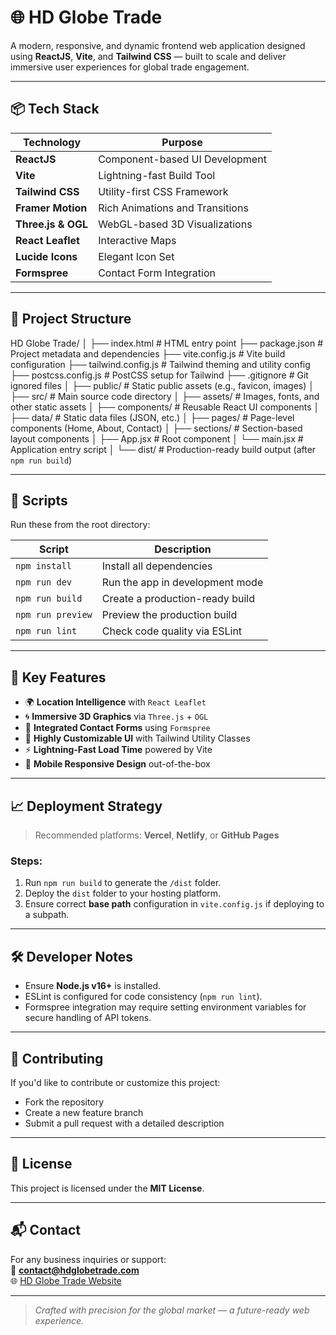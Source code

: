 # 🌐 HD Globe Trade

A modern, responsive, and dynamic frontend web application designed using **ReactJS**, **Vite**, and **Tailwind CSS** — built to scale and deliver immersive user experiences for global trade engagement.

---

## 📦 Tech Stack

| Technology          | Purpose                                |
|---------------------|----------------------------------------|
| **ReactJS**         | Component-based UI Development         |
| **Vite**            | Lightning-fast Build Tool              |
| **Tailwind CSS**    | Utility-first CSS Framework            |
| **Framer Motion**   | Rich Animations and Transitions        |
| **Three.js & OGL**  | WebGL-based 3D Visualizations          |
| **React Leaflet**   | Interactive Maps                       |
| **Lucide Icons**    | Elegant Icon Set                       |
| **Formspree**       | Contact Form Integration               |

---

## 🚀 Project Structure

HD Globe Trade/
│
├── index.html                # HTML entry point
├── package.json              # Project metadata and dependencies
├── vite.config.js            # Vite build configuration
├── tailwind.config.js        # Tailwind theming and utility config
├── postcss.config.js         # PostCSS setup for Tailwind
├── .gitignore                # Git ignored files
│
├── public/                   # Static public assets (e.g., favicon, images)
│
├── src/                      # Main source code directory
│   ├── assets/               # Images, fonts, and other static assets
│   ├── components/           # Reusable React UI components
│   ├── data/                 # Static data files (JSON, etc.)
│   ├── pages/                # Page-level components (Home, About, Contact)
│   ├── sections/             # Section-based layout components
│   ├── App.jsx               # Root component
│   └── main.jsx              # Application entry script
│
└── dist/                     # Production-ready build output (after `npm run build`)

---

## 📂 Scripts

Run these from the root directory:

| Script           | Description                           |
|------------------|---------------------------------------|
| `npm install`    | Install all dependencies              |
| `npm run dev`    | Run the app in development mode       |
| `npm run build`  | Create a production-ready build       |
| `npm run preview`| Preview the production build          |
| `npm run lint`   | Check code quality via ESLint         |

---

## 📍 Key Features

- 🌍 **Location Intelligence** with `React Leaflet`
- 🌀 **Immersive 3D Graphics** via `Three.js` + `OGL`
- 💬 **Integrated Contact Forms** using `Formspree`
- 🎨 **Highly Customizable UI** with Tailwind Utility Classes
- ⚡ **Lightning-Fast Load Time** powered by Vite
- 📱 **Mobile Responsive Design** out-of-the-box

---

## 📈 Deployment Strategy

> Recommended platforms: **Vercel**, **Netlify**, or **GitHub Pages**

### Steps:
1. Run `npm run build` to generate the `/dist` folder.
2. Deploy the `dist` folder to your hosting platform.
3. Ensure correct **base path** configuration in `vite.config.js` if deploying to a subpath.

---

## 🛠️ Developer Notes

- Ensure **Node.js v16+** is installed.
- ESLint is configured for code consistency (`npm run lint`).
- Formspree integration may require setting environment variables for secure handling of API tokens.

---

## 🤝 Contributing

If you'd like to contribute or customize this project:
- Fork the repository
- Create a new feature branch
- Submit a pull request with a detailed description

---

## 🧾 License

This project is licensed under the **MIT License**.

---

## 📬 Contact

For any business inquiries or support:  
📧 **contact@hdglobetrade.com**  
🌐 [HD Globe Trade Website](#)

---

> _Crafted with precision for the global market — a future-ready web experience._
